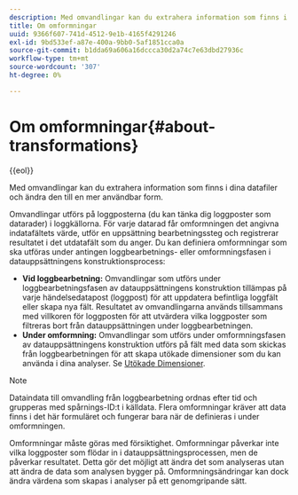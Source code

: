 ```yaml
---
description: Med omvandlingar kan du extrahera information som finns i dina datafiler och ändra den till en mer användbar form.
title: Om omformningar
uuid: 9366f607-741d-4512-9e1b-4165f4291246
exl-id: 9bd533ef-a87e-400a-9bb0-5af1851cca0a
source-git-commit: b1dda69a606a16dccca30d2a74c7e63dbd27936c
workflow-type: tm+mt
source-wordcount: '307'
ht-degree: 0%

---
```


# Om omformningar{#about-transformations}

{{eol}}

Med omvandlingar kan du extrahera information som finns i dina datafiler och ändra den till en mer användbar form.

Omvandlingar utförs på loggposterna (du kan tänka dig loggposter som datarader) i loggkällorna. För varje datarad får omformningen det angivna indatafältets värde, utför en uppsättning bearbetningssteg och registrerar resultatet i det utdatafält som du anger. Du kan definiera omformningar som ska utföras under antingen loggbearbetnings- eller omformningsfasen i datauppsättningens konstruktionsprocess:

* **Vid loggbearbetning:** Omvandlingar som utförs under loggbearbetningsfasen av datauppsättningens konstruktion tillämpas på varje händelsedatapost (loggpost) för att uppdatera befintliga loggfält eller skapa nya fält. Resultatet av omvandlingarna används tillsammans med villkoren för loggposten för att utvärdera vilka loggposter som filtreras bort från datauppsättningen under loggbearbetningen.
* **Under omformning:** Omvandlingar som utförs under omformningsfasen av datauppsättningens konstruktion utförs på fält med data som skickas från loggbearbetningen för att skapa utökade dimensioner som du kan använda i dina analyser. Se [Utökade Dimensioner](../../../home/c-dataset-const-proc/c-ex-dim/c-abt-ex-dim.md).

>[!NOTE]
>
>Dataindata till omvandling från loggbearbetning ordnas efter tid och grupperas med spårnings-ID:t i källdata. Flera omformningar kräver att data finns i det här formuläret och fungerar bara när de definieras i under omformningen.

Omformningar måste göras med försiktighet. Omformningar påverkar inte vilka loggposter som flödar in i datauppsättningsprocessen, men de påverkar resultatet. Detta gör det möjligt att ändra det som analyseras utan att ändra de data som analysen bygger på. Omformningsändringar kan dock ändra värdena som skapas i analyser på ett genomgripande sätt.
